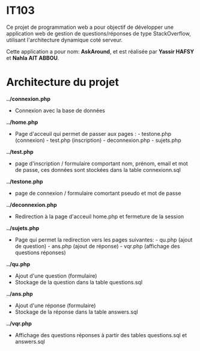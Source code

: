 # IT103

Ce projet de programmation web a pour objectif de développer une application web de gestion de questions/réponses de type StackOverflow, utilisant l'architecture dynamique coté serveur.

Cette application a pour nom: **AskAround**, et est réalisée par **Yassir HAFSY** et **Nahla AIT ABBOU**.

# Architecture du projet 

**../connexion.php**
-	Connexion avec la base de données

**../home.php**
-	Page d'acceuil qui permet de passer aux pages : 
		- testone.php (connexion)
		- test.php (inscription)
		- deconnexion.php
		- sujets.php

**../test.php** 
-	page d'inscription / formulaire comportant nom, prénom, email et mot de passe, ces données sont stockées dans la table connexionn.sql

**../testone.php**
-	page de connexion / formulaire comortant pseudo et mot de passe 

**../deconnexion.php**
-	Redirection à la page d'acceuil home.php et fermeture de la session 

**../sujets.php**
-	Page qui permet la redirection vers les pages suivantes:
		- qu.php (ajout de question)
		- ans.php (ajout de réponse)
		- vqr.php (affichage des questions réponses)

**../qu.php** 
-	Ajout d'une question (formulaire) 
-	Stockage de la question dans la table questions.sql
	
**../ans.php** 
-	Ajout d'une réponse (formulaire) 
-	Stockage de la réponse dans la table answers.sql

**../vqr.php**
-	Affichage des questions réponses à partir des tables questions.sql et answers.sql

